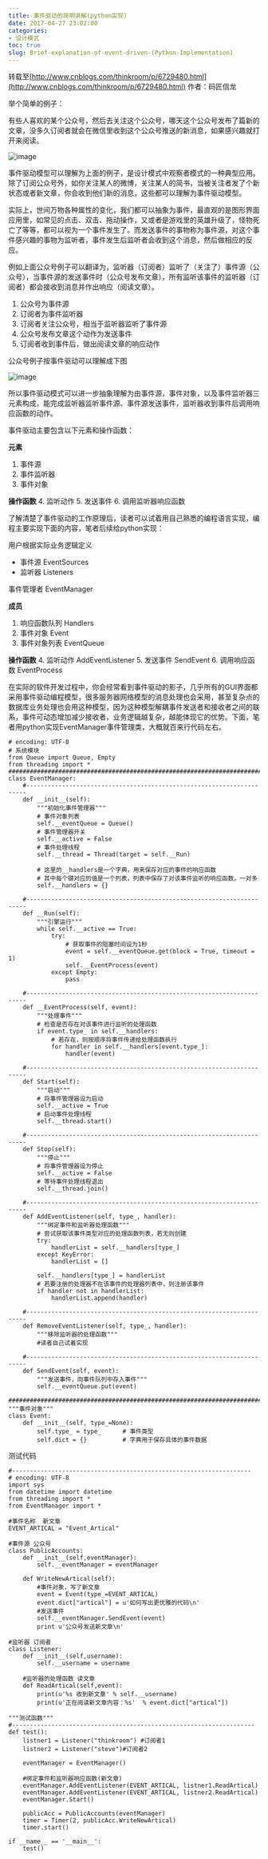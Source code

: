 ```yaml
---
title: 事件驱动的简明讲解(python实现)
date: 2017-04-27 23:02:00
categories:
- 设计模式
toc: true
slug: Brief-explanation-of-event-driven-(Python-Implementation)
---
```


转载至[http://www.cnblogs.com/thinkroom/p/6729480.html](http://www.cnblogs.com/thinkroom/p/6729480.html) 作者：码匠信龙

举个简单的例子：

有些人喜欢的某个公众号，然后去关注这个公众号，哪天这个公众号发布了篇新的文章，没多久订阅者就会在微信里收到这个公众号推送的新消息，如果感兴趣就打开来阅读。

![image](http://cdn.thinkingroom.me/%E5%85%AC%E4%BC%97%E5%8F%B7%E4%BE%8B%E5%AD%90.png?_=6729480)

事件驱动模型可以理解为上面的例子，是设计模式中观察者模式的一种典型应用。除了订阅公众号外，如你关注某人的微博，关注某人的简书，当被关注者发了个新状态或者新文章，你会收到他们新的消息，这些都可以理解为事件驱动模型。

实际上，世间万物各种属性的变化，我们都可以抽象为事件，最直观的是图形界面应用里，如常见的点击、双击、拖动操作，又或者是游戏里的英雄升级了，怪物死亡了等等，都可以视为一个事件发生了。而发送事件的事物称为事件源，对这个事件感兴趣的事物为监听者，事件发生后监听者会收到这个消息，然后做相应的反应。

例如上面公众号例子可以翻译为，监听器（订阅者）监听了（关注了）事件源（公众号），当事件源的发送事件时（公众号发布文章），所有监听该事件的监听器（订阅者）都会接收到消息并作出响应（阅读文章）。

1. 公众号为事件源
2. 订阅者为事件监听器
3. 订阅者关注公众号，相当于监听器监听了事件源
4. 公众号发布文章这个动作为发送事件
5. 订阅者收到事件后，做出阅读文章的响应动作

公众号例子按事件驱动可以理解成下图

![image](http://cdn.thinkingroom.me/%E5%85%AC%E4%BC%97%E5%8F%B7%E4%BE%8B%E5%AD%90%E7%BF%BB%E8%AF%91.png?_=6729480!)

所以事件驱动模式可以进一步抽象理解为由事件源，事件对象，以及事件监听器三元素构成，能完成监听器监听事件源、事件源发送事件，监听器收到事件后调用响应函数的动作。

事件驱动主要包含以下元素和操作函数：

**元素**
1. 事件源
2. 事件监听器
3. 事件对象

**操作函数**
4. 监听动作
5. 发送事件
6. 调用监听器响应函数

了解清楚了事件驱动的工作原理后，读者可以试着用自己熟悉的编程语言实现，编程主要实现下面的内容，笔者后续给python实现：

用户根据实际业务逻辑定义
- 事件源 EventSources
- 监听器 Listeners

事件管理者 EventManager

**成员**
1. 响应函数队列 Handlers
2. 事件对象 Event
3. 事件对象列表 EventQueue

**操作函数**
4. 监听动作 AddEventListener
5. 发送事件 SendEvent
6. 调用响应函数 EventProcess

在实际的软件开发过程中，你会经常看到事件驱动的影子，几乎所有的GUI界面都采用事件驱动编程模型，很多服务器网络模型的消息处理也会采用，甚至复杂点的数据库业务处理也会用这种模型，因为这种模型解耦事件发送者和接收者之间的联系，事件可动态增加减少接收者，业务逻辑越复杂，越能体现它的优势。下面，笔者用python实现EventManager事件管理类，大概就百来行代码左右。

```
# encoding: UTF-8
# 系统模块
from Queue import Queue, Empty
from threading import *
########################################################################
class EventManager:
    #----------------------------------------------------------------------
    def __init__(self):
        """初始化事件管理器"""
        # 事件对象列表
        self.__eventQueue = Queue()
        # 事件管理器开关
        self.__active = False
        # 事件处理线程
        self.__thread = Thread(target = self.__Run)

        # 这里的__handlers是一个字典，用来保存对应的事件的响应函数
        # 其中每个键对应的值是一个列表，列表中保存了对该事件监听的响应函数，一对多
        self.__handlers = {}

    #----------------------------------------------------------------------
    def __Run(self):
        """引擎运行"""
        while self.__active == True:
            try:
                # 获取事件的阻塞时间设为1秒
                event = self.__eventQueue.get(block = True, timeout = 1)  
                self.__EventProcess(event)
            except Empty:
                pass

    #----------------------------------------------------------------------
    def __EventProcess(self, event):
        """处理事件"""
        # 检查是否存在对该事件进行监听的处理函数
        if event.type_ in self.__handlers:
            # 若存在，则按顺序将事件传递给处理函数执行
            for handler in self.__handlers[event.type_]:
                handler(event)

    #----------------------------------------------------------------------
    def Start(self):
        """启动"""
        # 将事件管理器设为启动
        self.__active = True
        # 启动事件处理线程
        self.__thread.start()

    #----------------------------------------------------------------------
    def Stop(self):
        """停止"""
        # 将事件管理器设为停止
        self.__active = False
        # 等待事件处理线程退出
        self.__thread.join()

    #----------------------------------------------------------------------
    def AddEventListener(self, type_, handler):
        """绑定事件和监听器处理函数"""
        # 尝试获取该事件类型对应的处理函数列表，若无则创建
        try:
            handlerList = self.__handlers[type_]
        except KeyError:
            handlerList = []
            
        self.__handlers[type_] = handlerList
        # 若要注册的处理器不在该事件的处理器列表中，则注册该事件
        if handler not in handlerList:
            handlerList.append(handler)
            
    #----------------------------------------------------------------------
    def RemoveEventListener(self, type_, handler):
        """移除监听器的处理函数"""
        #读者自己试着实现
        
    #----------------------------------------------------------------------
    def SendEvent(self, event):
        """发送事件，向事件队列中存入事件"""
        self.__eventQueue.put(event)

########################################################################
"""事件对象"""
class Event:
    def __init__(self, type_=None):
        self.type_ = type_      # 事件类型
        self.dict = {}          # 字典用于保存具体的事件数据
```

测试代码
```
#-------------------------------------------------------------------
# encoding: UTF-8
import sys
from datetime import datetime
from threading import *
from EventManager import *

#事件名称  新文章
EVENT_ARTICAL = "Event_Artical"

#事件源 公众号
class PublicAccounts:
    def __init__(self,eventManager):
        self.__eventManager = eventManager

    def WriteNewArtical(self):
        #事件对象，写了新文章
        event = Event(type_=EVENT_ARTICAL)
        event.dict["artical"] = u'如何写出更优雅的代码\n'
        #发送事件
        self.__eventManager.SendEvent(event)
        print u'公众号发送新文章\n'

#监听器 订阅者
class Listener:
    def __init__(self,username):
        self.__username = username

    #监听器的处理函数 读文章
    def ReadArtical(self,event):
        print(u'%s 收到新文章' % self.__username)
        print(u'正在阅读新文章内容：%s'  % event.dict["artical"])

"""测试函数"""
#--------------------------------------------------------------------
def test():
    listner1 = Listener("thinkroom") #订阅者1
    listner2 = Listener("steve")#订阅者2

    eventManager = EventManager()
    
    #绑定事件和监听器响应函数(新文章)
    eventManager.AddEventListener(EVENT_ARTICAL, listner1.ReadArtical)
    eventManager.AddEventListener(EVENT_ARTICAL, listner2.ReadArtical)
    eventManager.Start()

    publicAcc = PublicAccounts(eventManager)
    timer = Timer(2, publicAcc.WriteNewArtical)
    timer.start()
    
if __name__ == '__main__':
    test()
```